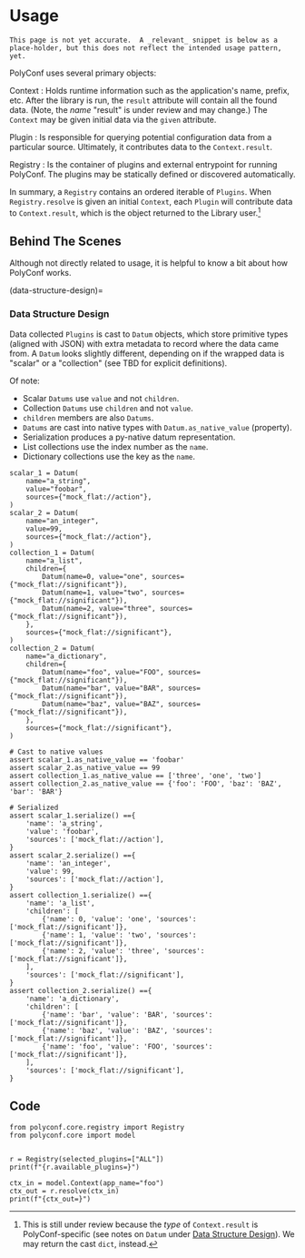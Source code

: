 # Usage

```{caution}
This page is not yet accurate.  A _relevant_ snippet is below as a place-holder, but this does not reflect the intended usage pattern, yet.
```

PolyConf uses several primary objects:

Context
: Holds runtime information such as the application's name, prefix, etc.
  After the library is run, the `result` attribute will contain all the found data.
  (Note, the _name_ "result" is under review and may change.)
  The `Context` may be given initial data via the `given` attribute.

Plugin
: Is responsible for querying potential configuration data from a particular source.
  Ultimately, it contributes data to the `Context.result`.

Registry
: Is the container of plugins and external entrypoint for running PolyConf.
  The plugins may be statically defined or discovered automatically.

In summary, a `Registry` contains an ordered iterable of `Plugins`.
When `Registry.resolve` is given an initial `Context`,
each `Plugin` will contribute data to `Context.result`,
which is the object returned to the Library user.[^obj-returned]

[^obj-returned]: This is still under review because the _type_ of `Context.result` is PolyConf-specific (see notes on `Datum` under [Data Structure Design](#data-structure-design)).
We may return the cast `dict`, instead.


## Behind The Scenes

Although not directly related to usage, it is helpful to know a bit about how PolyConf works.

(data-structure-design)=
### Data Structure Design

Data collected `Plugins` is cast to `Datum` objects,
which store primitive types (aligned with JSON) with extra metadata to record where the data came from.
A `Datum` looks slightly different, depending on if the wrapped data is "scalar" or a "collection"
(see TBD for explicit definitions).

Of note:
* Scalar `Datums` use `value` and not `children`.
* Collection `Datums` use `children` and not `value`.
* `children` members are also `Datums`.
* `Datums` are cast into native types with `Datum.as_native_value` (property).
* Serialization produces a py-native datum representation.
* List collections use the index number as the `name`.
* Dictionary collections use the key as the `name`.

```{code} python
scalar_1 = Datum(
    name="a_string",
    value="foobar",
    sources={"mock_flat://action"},
)
scalar_2 = Datum(
    name="an_integer",
    value=99,
    sources={"mock_flat://action"},
)
collection_1 = Datum(
    name="a_list",
    children={
        Datum(name=0, value="one", sources={"mock_flat://significant"}),
        Datum(name=1, value="two", sources={"mock_flat://significant"}),
        Datum(name=2, value="three", sources={"mock_flat://significant"}),
    },
    sources={"mock_flat://significant"},
)
collection_2 = Datum(
    name="a_dictionary",
    children={
        Datum(name="foo", value="FOO", sources={"mock_flat://significant"}),
        Datum(name="bar", value="BAR", sources={"mock_flat://significant"}),
        Datum(name="baz", value="BAZ", sources={"mock_flat://significant"}),
    },
    sources={"mock_flat://significant"},
)

# Cast to native values
assert scalar_1.as_native_value == 'foobar'
assert scalar_2.as_native_value == 99
assert collection_1.as_native_value == ['three', 'one', 'two']
assert collection_2.as_native_value == {'foo': 'FOO', 'baz': 'BAZ', 'bar': 'BAR'}

# Serialized
assert scalar_1.serialize() =={
    'name': 'a_string',
    'value': 'foobar',
    'sources': ['mock_flat://action'],
}
assert scalar_2.serialize() =={
    'name': 'an_integer',
    'value': 99,
    'sources': ['mock_flat://action'],
}
assert collection_1.serialize() =={
    'name': 'a_list',
    'children': [
        {'name': 0, 'value': 'one', 'sources': ['mock_flat://significant']},
        {'name': 1, 'value': 'two', 'sources': ['mock_flat://significant']},
        {'name': 2, 'value': 'three', 'sources': ['mock_flat://significant']},
    ],
    'sources': ['mock_flat://significant'],
}
assert collection_2.serialize() =={
    'name': 'a_dictionary',
    'children': [
        {'name': 'bar', 'value': 'BAR', 'sources': ['mock_flat://significant']},
        {'name': 'baz', 'value': 'BAZ', 'sources': ['mock_flat://significant']},
        {'name': 'foo', 'value': 'FOO', 'sources': ['mock_flat://significant']},
    ],
    'sources': ['mock_flat://significant'],
}
```


## Code

```{code} python
from polyconf.core.registry import Registry
from polyconf.core import model


r = Registry(selected_plugins=["ALL"])
print(f"{r.available_plugins=}")

ctx_in = model.Context(app_name="foo")
ctx_out = r.resolve(ctx_in)
print(f"{ctx_out=}")
```
